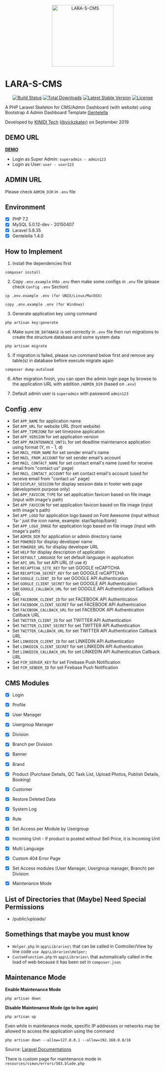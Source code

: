 <p align="center"><img src="https://github.com/vickzkater/lara-s-cms/raw/master/logo.png" width="200" alt="LARA-S-CMS"></p>

# LARA-S-CMS

<p align="center">
<a href="https://travis-ci.org/vickzkater/lara-s-cms"><img src="https://travis-ci.org/vickzkater/lara-s-cms.svg" alt="Build Status"></a>
<a href="https://packagist.org/packages/vickzkater/lara-s-cms"><img src="https://poser.pugx.org/vickzkater/lara-s-cms/d/total.svg" alt="Total Downloads"></a>
<a href="https://packagist.org/packages/vickzkater/lara-s-cms"><img src="https://poser.pugx.org/vickzkater/lara-s-cms/v/stable.svg" alt="Latest Stable Version"></a>
<a href="https://packagist.org/packages/vickzkater/lara-s-cms"><img src="https://poser.pugx.org/vickzkater/lara-s-cms/license.svg" alt="License"></a>
</p>

A PHP Laravel Skeleton for CMS/Admin Dashboard (with website) using Bootstrap 4 Admin Dashboard Template [Gentelella](https://github.com/ColorlibHQ/gentelella)

Developed by [KINIDI Tech](https://kiniditech.com/) ([@vickzkater](https://github.com/vickzkater/)) on September 2019


## DEMO URL

**[DEMO](https://lara-s-cms.kiniditech.com/)**

- Login as Super Admin: `superadmin - admin123`
- Login as User: `user - user123`

## ADMIN URL

Please check `ADMIN_DIR` in `.env` file

## Environment

- [x] PHP 7.2
- [x] MySQL 5.0.12-dev - 20150407
- [x] Laravel 5.8.35
- [x] Gentelella 1.4.0

## How to Implement

1. Install the dependencies first
```
composer install
```

2. Copy `.env.example` into `.env` then make some configs in `.env` file (please check `Config .env` Section)
```
cp .env.example .env (for UNIX/Linux/MacOSX)

copy .env.example .env (for Windows)
```

3. Generate application key using command 
```
php artisan key:generate
```

4. Make sure `DB_DATABASE` is set correctly in `.env` file then run migrations to create the structure database and some system data
```
php artisan migrate
```

5. If migration is failed, please run command below first and remove any table(s) in database before execute migrate again
```
composer dump-autoload
```

6. After migration finish, you can open the admin login page by browse to the application URL with addition `/ADMIN_DIR` (based on `.env`)

7. Default admin user is `superadmin` with password `admin123`

## Config .env

- Set `APP_NAME` for application name
- Set `APP_URL` for website URL (front website)
- Set `APP_TIMEZONE` for set timezone application
- Set `APP_VERSION` for set application version
- Set `APP_MAINTENANCE_UNTIL` for set deadline maintenance application using format (Y, m - 1, d)
- Set `MAIL_FROM_NAME` for set sender email's name
- Set `MAIL_FROM_ACCOUNT` for set sender email's account
- Set `MAIL_CONTACT_NAME` for set contact email's name (used for receive email from "contact us" page)
- Set `MAIL_CONTACT_ACCOUNT` for set contact email's account (used for receive email from "contact us" page)
- Set `DISPLAY_SESSION` for display session data in footer web page (development purpose only)
- Set `APP_FAVICON_TYPE` for set application favicon based on file image (input with image's path)
- Set `APP_FAVICON` for set application favicon based on file image (input with image's path)
- Set `APP_LOGO` for application logo based on Font Awesome (input without 'fa-' just the icon name, example: star/laptop/bank)
- Set `APP_LOGO_IMAGE` for application logo based on file image (input with image's path)
- Set `ADMIN_DIR` for application or admin directory name
- Set `POWERED` for display developer name
- Set `POWERED_URL` for display developer URL
- Set `HELP` for display description of application
- Set `DEFAULT_LANGUAGE` for set default language in application
- Set `API_URL` for set API URL (if use it)
- Set `RECAPTCHA_SITE_KEY` for set GOOGLE reCAPTCHA
- Set `RECAPTCHA_SECRET_KEY` for set GOOGLE reCAPTCHA
- Set `GOOGLE_CLIENT_ID` for set GOOGLE API Authentication
- Set `GOOGLE_CLIENT_SECRET` for set GOOGLE API Authentication
- Set `GOOGLE_CALLBACK_URL` for set GOOGLE API Authentication Callback URL
- Set `FACEBOOK_CLIENT_ID` for set FACEBOOK API Authentication
- Set `FACEBOOK_CLIENT_SECRET` for set FACEBOOK API Authentication
- Set `FACEBOOK_CALLBACK_URL` for set FACEBOOK API Authentication Callback URL
- Set `TWITTER_CLIENT_ID` for set TWITTER API Authentication
- Set `TWITTER_CLIENT_SECRET` for set TWITTER API Authentication
- Set `TWITTER_CALLBACK_URL` for set TWITTER API Authentication Callback URL
- Set `LINKEDIN_CLIENT_ID` for set LINKEDIN API Authentication
- Set `LINKEDIN_CLIENT_SECRET` for set LINKEDIN API Authentication
- Set `LINKEDIN_CALLBACK_URL` for set LINKEDIN API Authentication Callback URL
- Set `FCM_SERVER_KEY` for set Firebase Push Notification
- Set `FCM_SENDER_ID` for set Firebase Push Notification

## CMS Modules

- [x] Login
- [x] Profile
- [x] User Manager
- [x] Usergroup Manager
- [x] Division
- [x] Branch per Division
- [x] Banner
- [x] Brand
- [x] Product (Purchase Details, QC Task List, Upload Photos, Publish Details, Booking)
- [x] Customer
- [x] Restore Deleted Data
- [x] System Log
- [x] Rule
- [x] Set Access per Module by Usergroup
- [x] Incoming Unit - if product is posted without Sell Price, it is Incoming Unit
- [x] Multi Language
- [x] Custom 404 Error Page
- [x] Set Access modules (User Manager, Usergroup manager, Branch) per Division
- [x] Maintenance Mode


## List of Directories that (Maybe) Need Special Permissions

- /public/uploads/

## Somethings that maybe you must know

- `Helper.php` in `app\Libraries\` that can be called in Controller/View by line code `use App\Libraries\Helper;`
- `CustomFunction.php` in `app\Libraries\` that automatically called in the load of web because it has been set in `composer.json`

## Maintenance Mode

**Enable Maintenance Mode**
```
php artisan down
```
**Disable Maintenance Mode (go to live again)**
```
php artisan up
```

Even while in maintenance mode, specific IP addresses or networks may be allowed to access the application using the command
```
php artisan down --allow=127.0.0.1 --allow=192.168.0.0/16
```

Source: [Laravel Documentations](https://laravel.com/docs/6.x/configuration#maintenance-mode)

There is custom page for maintenance mode in `resources/views/errors/503.blade.php`
